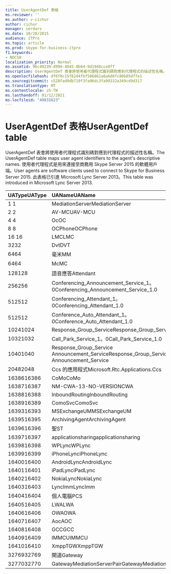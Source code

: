 ```yaml
---
title: UserAgentDef 表格
ms.reviewer: ''
ms.author: v-cichur
author: cichur
manager: serdars
ms.date: 10/20/2015
audience: ITPro
ms.topic: article
ms.prod: skype-for-business-itpro
f1.keywords:
- NOCSH
localization_priority: Normal
ms.assetid: 96c49239-d999-4045-8b64-9d1940cce8ff
description: UserAgentDef 表會將使用者代理程式識別碼對應到代理程式的描述性名稱。 使用者代理程式是用來連接至商務用 Skype Server 2015 的軟體用戶端。 此表格已引進 Microsoft Lync Server 2013。
ms.openlocfilehash: df6f0c15f62d4fbf586861a8a6d8fc80b85df7e1
ms.sourcegitcommit: c528fad9db719f3fa96dc3fa99332a349cd9d317
ms.translationtype: MT
ms.contentlocale: zh-TW
ms.lasthandoff: 01/12/2021
ms.locfileid: "49831623"
---
```

# <a name="useragentdef-table"></a><span data-ttu-id="ab65c-105">UserAgentDef 表格</span><span class="sxs-lookup"><span data-stu-id="ab65c-105">UserAgentDef table</span></span>
 
<span data-ttu-id="ab65c-106">UserAgentDef 表會將使用者代理程式識別碼對應到代理程式的描述性名稱。</span><span class="sxs-lookup"><span data-stu-id="ab65c-106">The UserAgentDef table maps user agent identifiers to the agent's descriptive names.</span></span> <span data-ttu-id="ab65c-107">使用者代理程式是用來連接至商務用 Skype Server 2015 的軟體用戶端。</span><span class="sxs-lookup"><span data-stu-id="ab65c-107">User agents are software clients used to connect to Skype for Business Server 2015.</span></span> <span data-ttu-id="ab65c-108">此表格已引進 Microsoft Lync Server 2013。</span><span class="sxs-lookup"><span data-stu-id="ab65c-108">This table was introduced in Microsoft Lync Server 2013.</span></span>
  
|<span data-ttu-id="ab65c-109">**UAType**</span><span class="sxs-lookup"><span data-stu-id="ab65c-109">**UAType**</span></span>|<span data-ttu-id="ab65c-110">**UAName**</span><span class="sxs-lookup"><span data-stu-id="ab65c-110">**UAName**</span></span>|<span data-ttu-id="ab65c-111">**UACategory**</span><span class="sxs-lookup"><span data-stu-id="ab65c-111">**UACategory**</span></span>|
|:-----|:-----|:-----|
|<span data-ttu-id="ab65c-112">1 </span><span class="sxs-lookup"><span data-stu-id="ab65c-112">1</span></span>  <br/> |<span data-ttu-id="ab65c-113">MediationServer</span><span class="sxs-lookup"><span data-stu-id="ab65c-113">MediationServer</span></span>  <br/> |<span data-ttu-id="ab65c-114">MediationServer</span><span class="sxs-lookup"><span data-stu-id="ab65c-114">MediationServer</span></span>  <br/> |
|<span data-ttu-id="ab65c-115">2 </span><span class="sxs-lookup"><span data-stu-id="ab65c-115">2</span></span>  <br/> |<span data-ttu-id="ab65c-116">AV-MCU</span><span class="sxs-lookup"><span data-stu-id="ab65c-116">AV-MCU</span></span>  <br/> |<span data-ttu-id="ab65c-117">AV-MCU</span><span class="sxs-lookup"><span data-stu-id="ab65c-117">AV-MCU</span></span>  <br/> |
|<span data-ttu-id="ab65c-118">4 </span><span class="sxs-lookup"><span data-stu-id="ab65c-118">4</span></span>  <br/> |<span data-ttu-id="ab65c-119">Oc</span><span class="sxs-lookup"><span data-stu-id="ab65c-119">OC</span></span>  <br/> |<span data-ttu-id="ab65c-120">Oc</span><span class="sxs-lookup"><span data-stu-id="ab65c-120">OC</span></span>  <br/> |
|<span data-ttu-id="ab65c-121">8 </span><span class="sxs-lookup"><span data-stu-id="ab65c-121">8</span></span>  <br/> |<span data-ttu-id="ab65c-122">OCPhone</span><span class="sxs-lookup"><span data-stu-id="ab65c-122">OCPhone</span></span>  <br/> |<span data-ttu-id="ab65c-123">OCPhone</span><span class="sxs-lookup"><span data-stu-id="ab65c-123">OCPhone</span></span>  <br/> |
|<span data-ttu-id="ab65c-124">16 </span><span class="sxs-lookup"><span data-stu-id="ab65c-124">16</span></span>  <br/> |<span data-ttu-id="ab65c-125">LMC</span><span class="sxs-lookup"><span data-stu-id="ab65c-125">LMC</span></span>  <br/> |<span data-ttu-id="ab65c-126">LMC</span><span class="sxs-lookup"><span data-stu-id="ab65c-126">LMC</span></span>  <br/> |
|<span data-ttu-id="ab65c-127">32</span><span class="sxs-lookup"><span data-stu-id="ab65c-127">32</span></span>  <br/> |<span data-ttu-id="ab65c-128">Dvt</span><span class="sxs-lookup"><span data-stu-id="ab65c-128">DVT</span></span>  <br/> |<span data-ttu-id="ab65c-129">Dvt</span><span class="sxs-lookup"><span data-stu-id="ab65c-129">DVT</span></span>  <br/> |
|<span data-ttu-id="ab65c-130">64</span><span class="sxs-lookup"><span data-stu-id="ab65c-130">64</span></span>  <br/> |<span data-ttu-id="ab65c-131">毫米</span><span class="sxs-lookup"><span data-stu-id="ab65c-131">MM</span></span>  <br/> |<span data-ttu-id="ab65c-132">毫米</span><span class="sxs-lookup"><span data-stu-id="ab65c-132">MM</span></span>  <br/> |
|<span data-ttu-id="ab65c-133">64</span><span class="sxs-lookup"><span data-stu-id="ab65c-133">64</span></span>  <br/> |<span data-ttu-id="ab65c-134">Mc</span><span class="sxs-lookup"><span data-stu-id="ab65c-134">MC</span></span>  <br/> |<span data-ttu-id="ab65c-135">毫米</span><span class="sxs-lookup"><span data-stu-id="ab65c-135">MM</span></span>  <br/> |
|<span data-ttu-id="ab65c-136">128</span><span class="sxs-lookup"><span data-stu-id="ab65c-136">128</span></span>  <br/> |<span data-ttu-id="ab65c-137">語音應答</span><span class="sxs-lookup"><span data-stu-id="ab65c-137">Attendant</span></span>  <br/> |<span data-ttu-id="ab65c-138">語音應答</span><span class="sxs-lookup"><span data-stu-id="ab65c-138">Attendant</span></span>  <br/> |
|<span data-ttu-id="ab65c-139">256</span><span class="sxs-lookup"><span data-stu-id="ab65c-139">256</span></span>  <br/> |<span data-ttu-id="ab65c-140">Conferencing_Announcement_Service_1。0</span><span class="sxs-lookup"><span data-stu-id="ab65c-140">Conferencing_Announcement_Service_1.0</span></span>  <br/> |<span data-ttu-id="ab65c-141">Cas</span><span class="sxs-lookup"><span data-stu-id="ab65c-141">CAS</span></span>  <br/> |
|<span data-ttu-id="ab65c-142">512</span><span class="sxs-lookup"><span data-stu-id="ab65c-142">512</span></span>  <br/> |<span data-ttu-id="ab65c-143">Conferencing_Attendant_1。0</span><span class="sxs-lookup"><span data-stu-id="ab65c-143">Conferencing_Attendant_1.0</span></span>  <br/> |<span data-ttu-id="ab65c-144">Caa</span><span class="sxs-lookup"><span data-stu-id="ab65c-144">CAA</span></span>  <br/> |
|<span data-ttu-id="ab65c-145">512</span><span class="sxs-lookup"><span data-stu-id="ab65c-145">512</span></span>  <br/> |<span data-ttu-id="ab65c-146">Conference_Auto_Attendant_1。0</span><span class="sxs-lookup"><span data-stu-id="ab65c-146">Conference_Auto_Attendant_1.0</span></span>  <br/> |<span data-ttu-id="ab65c-147">Caa</span><span class="sxs-lookup"><span data-stu-id="ab65c-147">CAA</span></span>  <br/> |
|<span data-ttu-id="ab65c-148">1024</span><span class="sxs-lookup"><span data-stu-id="ab65c-148">1024</span></span>  <br/> |<span data-ttu-id="ab65c-149">Response_Group_Service</span><span class="sxs-lookup"><span data-stu-id="ab65c-149">Response_Group_Service</span></span>  <br/> |<span data-ttu-id="ab65c-150">RG</span><span class="sxs-lookup"><span data-stu-id="ab65c-150">RGS</span></span>  <br/> |
|<span data-ttu-id="ab65c-151">1032</span><span class="sxs-lookup"><span data-stu-id="ab65c-151">1032</span></span>  <br/> |<span data-ttu-id="ab65c-152">Call_Park_Service_1。0</span><span class="sxs-lookup"><span data-stu-id="ab65c-152">Call_Park_Service_1.0</span></span>  <br/> |<span data-ttu-id="ab65c-153">Cps</span><span class="sxs-lookup"><span data-stu-id="ab65c-153">CPS</span></span>  <br/> |
|<span data-ttu-id="ab65c-154">1040</span><span class="sxs-lookup"><span data-stu-id="ab65c-154">1040</span></span>  <br/> |<span data-ttu-id="ab65c-155">Response_Group_Service Announcement_Service</span><span class="sxs-lookup"><span data-stu-id="ab65c-155">Response_Group_Service Announcement_Service</span></span>  <br/> |<span data-ttu-id="ab65c-156">AS</span><span class="sxs-lookup"><span data-stu-id="ab65c-156">AS</span></span>  <br/> |
|<span data-ttu-id="ab65c-157">2048</span><span class="sxs-lookup"><span data-stu-id="ab65c-157">2048</span></span>  <br/> |<span data-ttu-id="ab65c-158">Ccs 的應用程式</span><span class="sxs-lookup"><span data-stu-id="ab65c-158">Microsoft.Rtc.Applications.Ccs</span></span>  <br/> |<span data-ttu-id="ab65c-159">Ccs</span><span class="sxs-lookup"><span data-stu-id="ab65c-159">CCS</span></span>  <br/> |
|<span data-ttu-id="ab65c-160">16386</span><span class="sxs-lookup"><span data-stu-id="ab65c-160">16386</span></span>  <br/> |<span data-ttu-id="ab65c-161">CoMo</span><span class="sxs-lookup"><span data-stu-id="ab65c-161">CoMo</span></span>  <br/> |<span data-ttu-id="ab65c-162">CoMo</span><span class="sxs-lookup"><span data-stu-id="ab65c-162">CoMo</span></span>  <br/> |
|<span data-ttu-id="ab65c-163">16387</span><span class="sxs-lookup"><span data-stu-id="ab65c-163">16387</span></span>  <br/> |<span data-ttu-id="ab65c-164">NM-CWA-13-NO-VERSION</span><span class="sxs-lookup"><span data-stu-id="ab65c-164">CWA</span></span>  <br/> |<span data-ttu-id="ab65c-165">NM-CWA-13-NO-VERSION</span><span class="sxs-lookup"><span data-stu-id="ab65c-165">CWA</span></span>  <br/> |
|<span data-ttu-id="ab65c-166">16388</span><span class="sxs-lookup"><span data-stu-id="ab65c-166">16388</span></span>  <br/> |<span data-ttu-id="ab65c-167">InboundRouting</span><span class="sxs-lookup"><span data-stu-id="ab65c-167">InboundRouting</span></span>  <br/> |<span data-ttu-id="ab65c-168">InboundRouting</span><span class="sxs-lookup"><span data-stu-id="ab65c-168">InboundRouting</span></span>  <br/> |
|<span data-ttu-id="ab65c-169">16389</span><span class="sxs-lookup"><span data-stu-id="ab65c-169">16389</span></span>  <br/> |<span data-ttu-id="ab65c-170">ComoSvc</span><span class="sxs-lookup"><span data-stu-id="ab65c-170">ComoSvc</span></span>  <br/> |<span data-ttu-id="ab65c-171">ComoSvc</span><span class="sxs-lookup"><span data-stu-id="ab65c-171">ComoSvc</span></span>  <br/> |
|<span data-ttu-id="ab65c-172">16393</span><span class="sxs-lookup"><span data-stu-id="ab65c-172">16393</span></span>  <br/> |<span data-ttu-id="ab65c-173">MSExchangeUM</span><span class="sxs-lookup"><span data-stu-id="ab65c-173">MSExchangeUM</span></span>  <br/> |<span data-ttu-id="ab65c-174">ExUM</span><span class="sxs-lookup"><span data-stu-id="ab65c-174">ExUM</span></span>  <br/> |
|<span data-ttu-id="ab65c-175">16395</span><span class="sxs-lookup"><span data-stu-id="ab65c-175">16395</span></span>  <br/> |<span data-ttu-id="ab65c-176">ArchivingAgent</span><span class="sxs-lookup"><span data-stu-id="ab65c-176">ArchivingAgent</span></span>  <br/> |<span data-ttu-id="ab65c-177">ARCHAGENT</span><span class="sxs-lookup"><span data-stu-id="ab65c-177">ARCHAGENT</span></span>  <br/> |
|<span data-ttu-id="ab65c-178">16396</span><span class="sxs-lookup"><span data-stu-id="ab65c-178">16396</span></span>  <br/> |<span data-ttu-id="ab65c-179">聖</span><span class="sxs-lookup"><span data-stu-id="ab65c-179">ST</span></span>  <br/> |<span data-ttu-id="ab65c-180">聖</span><span class="sxs-lookup"><span data-stu-id="ab65c-180">ST</span></span>  <br/> |
|<span data-ttu-id="ab65c-181">16397</span><span class="sxs-lookup"><span data-stu-id="ab65c-181">16397</span></span>  <br/> |<span data-ttu-id="ab65c-182">applicationsharing</span><span class="sxs-lookup"><span data-stu-id="ab65c-182">applicationsharing</span></span>  <br/> |<span data-ttu-id="ab65c-183">ASMCU</span><span class="sxs-lookup"><span data-stu-id="ab65c-183">ASMCU</span></span>  <br/> |
|<span data-ttu-id="ab65c-184">16398</span><span class="sxs-lookup"><span data-stu-id="ab65c-184">16398</span></span>  <br/> |<span data-ttu-id="ab65c-185">WPLync</span><span class="sxs-lookup"><span data-stu-id="ab65c-185">WPLync</span></span>  <br/> |<span data-ttu-id="ab65c-186">WPLync</span><span class="sxs-lookup"><span data-stu-id="ab65c-186">WPLync</span></span>  <br/> |
|<span data-ttu-id="ab65c-187">16399</span><span class="sxs-lookup"><span data-stu-id="ab65c-187">16399</span></span>  <br/> |<span data-ttu-id="ab65c-188">iPhoneLync</span><span class="sxs-lookup"><span data-stu-id="ab65c-188">iPhoneLync</span></span>  <br/> |<span data-ttu-id="ab65c-189">iPhoneLync</span><span class="sxs-lookup"><span data-stu-id="ab65c-189">iPhoneLync</span></span>  <br/> |
|<span data-ttu-id="ab65c-190">16400</span><span class="sxs-lookup"><span data-stu-id="ab65c-190">16400</span></span>  <br/> |<span data-ttu-id="ab65c-191">AndroidLync</span><span class="sxs-lookup"><span data-stu-id="ab65c-191">AndroidLync</span></span>  <br/> |<span data-ttu-id="ab65c-192">AndroidLync</span><span class="sxs-lookup"><span data-stu-id="ab65c-192">AndroidLync</span></span>  <br/> |
|<span data-ttu-id="ab65c-193">16401</span><span class="sxs-lookup"><span data-stu-id="ab65c-193">16401</span></span>  <br/> |<span data-ttu-id="ab65c-194">iPadLync</span><span class="sxs-lookup"><span data-stu-id="ab65c-194">iPadLync</span></span>  <br/> |<span data-ttu-id="ab65c-195">iPadLync</span><span class="sxs-lookup"><span data-stu-id="ab65c-195">iPadLync</span></span>  <br/> |
|<span data-ttu-id="ab65c-196">16402</span><span class="sxs-lookup"><span data-stu-id="ab65c-196">16402</span></span>  <br/> |<span data-ttu-id="ab65c-197">NokiaLync</span><span class="sxs-lookup"><span data-stu-id="ab65c-197">NokiaLync</span></span>  <br/> |<span data-ttu-id="ab65c-198">NokiaLync</span><span class="sxs-lookup"><span data-stu-id="ab65c-198">NokiaLync</span></span>  <br/> |
|<span data-ttu-id="ab65c-199">16403</span><span class="sxs-lookup"><span data-stu-id="ab65c-199">16403</span></span>  <br/> |<span data-ttu-id="ab65c-200">LyncImm</span><span class="sxs-lookup"><span data-stu-id="ab65c-200">LyncImm</span></span>  <br/> |<span data-ttu-id="ab65c-201">LyncImm</span><span class="sxs-lookup"><span data-stu-id="ab65c-201">LyncImm</span></span>  <br/> |
|<span data-ttu-id="ab65c-202">16404</span><span class="sxs-lookup"><span data-stu-id="ab65c-202">16404</span></span>  <br/> |<span data-ttu-id="ab65c-203">個人電腦</span><span class="sxs-lookup"><span data-stu-id="ab65c-203">PCS</span></span>  <br/> |<span data-ttu-id="ab65c-204">個人電腦</span><span class="sxs-lookup"><span data-stu-id="ab65c-204">PCS</span></span>  <br/> |
|<span data-ttu-id="ab65c-205">16405</span><span class="sxs-lookup"><span data-stu-id="ab65c-205">16405</span></span>  <br/> |<span data-ttu-id="ab65c-206">LWA</span><span class="sxs-lookup"><span data-stu-id="ab65c-206">LWA</span></span>  <br/> |<span data-ttu-id="ab65c-207">LWA</span><span class="sxs-lookup"><span data-stu-id="ab65c-207">LWA</span></span>  <br/> |
|<span data-ttu-id="ab65c-208">16406</span><span class="sxs-lookup"><span data-stu-id="ab65c-208">16406</span></span>  <br/> |<span data-ttu-id="ab65c-209">OWA</span><span class="sxs-lookup"><span data-stu-id="ab65c-209">OWA</span></span>  <br/> |<span data-ttu-id="ab65c-210">OWA</span><span class="sxs-lookup"><span data-stu-id="ab65c-210">OWA</span></span>  <br/> |
|<span data-ttu-id="ab65c-211">16407</span><span class="sxs-lookup"><span data-stu-id="ab65c-211">16407</span></span>  <br/> |<span data-ttu-id="ab65c-212">Aoc</span><span class="sxs-lookup"><span data-stu-id="ab65c-212">AOC</span></span>  <br/> |<span data-ttu-id="ab65c-213">Aoc</span><span class="sxs-lookup"><span data-stu-id="ab65c-213">AOC</span></span>  <br/> |
|<span data-ttu-id="ab65c-214">16408</span><span class="sxs-lookup"><span data-stu-id="ab65c-214">16408</span></span>  <br/> |<span data-ttu-id="ab65c-215">GCC</span><span class="sxs-lookup"><span data-stu-id="ab65c-215">GCC</span></span>  <br/> |<span data-ttu-id="ab65c-216">GCC</span><span class="sxs-lookup"><span data-stu-id="ab65c-216">GCC</span></span>  <br/> |
|<span data-ttu-id="ab65c-217">16409</span><span class="sxs-lookup"><span data-stu-id="ab65c-217">16409</span></span>  <br/> |<span data-ttu-id="ab65c-218">IMMCU</span><span class="sxs-lookup"><span data-stu-id="ab65c-218">IMMCU</span></span>  <br/> |<span data-ttu-id="ab65c-219">IMMCU</span><span class="sxs-lookup"><span data-stu-id="ab65c-219">IMMCU</span></span>  <br/> |
|<span data-ttu-id="ab65c-220">16410</span><span class="sxs-lookup"><span data-stu-id="ab65c-220">16410</span></span>  <br/> |<span data-ttu-id="ab65c-221">XmppTGW</span><span class="sxs-lookup"><span data-stu-id="ab65c-221">XmppTGW</span></span>  <br/> |<span data-ttu-id="ab65c-222">XmppGateway</span><span class="sxs-lookup"><span data-stu-id="ab65c-222">XmppGateway</span></span>  <br/> |
|<span data-ttu-id="ab65c-223">32769</span><span class="sxs-lookup"><span data-stu-id="ab65c-223">32769</span></span>  <br/> |<span data-ttu-id="ab65c-224">閘道</span><span class="sxs-lookup"><span data-stu-id="ab65c-224">Gateway</span></span>  <br/> |<span data-ttu-id="ab65c-225">閘道</span><span class="sxs-lookup"><span data-stu-id="ab65c-225">Gateway</span></span>  <br/> |
|<span data-ttu-id="ab65c-226">32770</span><span class="sxs-lookup"><span data-stu-id="ab65c-226">32770</span></span>  <br/> |<span data-ttu-id="ab65c-227">GatewayMediationServerPair</span><span class="sxs-lookup"><span data-stu-id="ab65c-227">GatewayMediationServerPair</span></span>  <br/> |<span data-ttu-id="ab65c-228">GatewayMediationServerPair</span><span class="sxs-lookup"><span data-stu-id="ab65c-228">GatewayMediationServerPair</span></span>  <br/> |
   


